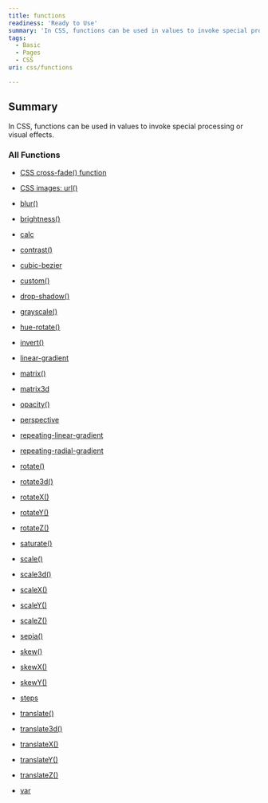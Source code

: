 ```yaml
---
title: functions
readiness: 'Ready to Use'
summary: 'In CSS, functions can be used in values to invoke special processing or visual effects.'
tags:
  - Basic
  - Pages
  - CSS
uri: css/functions

---
```

## <span>Summary</span>

In CSS, functions can be used in values to invoke special processing or visual effects.

### <span>All Functions</span>

-   [CSS cross-fade() function](/css/functions/cross-fade)
-   [CSS images: url()](/css/functions/url())
-   [blur()](/css/functions/blur)
-   [brightness()](/css/functions/brightness)
-   [calc](/css/functions/calc)
-   [contrast()](/css/functions/contrast)
-   [cubic-bezier](/css/functions/cubic-bezier)
-   [custom()](/css/functions/custom)
-   [drop-shadow()](/css/functions/drop-shadow)
-   [grayscale()](/css/functions/grayscale)
-   [hue-rotate()](/css/functions/hue-rotate)
-   [invert()](/css/functions/invert)
-   [linear-gradient](/css/functions/linear-gradient)
-   [matrix()](/css/functions/matrix())
-   [matrix3d](/css/functions/matrix3d)
-   [opacity()](/css/functions/opacity)
-   [perspective](/css/functions/perspective)
-   [repeating-linear-gradient](/css/functions/repeating-linear-gradient)
-   [repeating-radial-gradient](/css/functions/repeating-radial-gradient)
-   [rotate()](/css/functions/rotate())
-   [rotate3d()](/css/functions/rotate3d())

-   [rotateX()](/css/functions/rotateX())
-   [rotateY()](/css/functions/rotateY())
-   [rotateZ()](/css/functions/rotateZ())
-   [saturate()](/css/functions/saturate)
-   [scale()](/css/functions/scale())
-   [scale3d()](/css/functions/scale3d())
-   [scaleX()](/css/functions/scaleX())
-   [scaleY()](/css/functions/scaleY())
-   [scaleZ()](/css/functions/scaleZ())
-   [sepia()](/css/functions/sepia)
-   [skew()](/css/functions/skew())
-   [skewX()](/css/functions/skewX())
-   [skewY()](/css/functions/skewY())
-   [steps](/css/functions/steps)
-   [translate()](/css/functions/translate())
-   [translate3d()](/css/functions/translate3d())
-   [translateX()](/css/functions/translateX())
-   [translateY()](/css/functions/translateY())
-   [translateZ()](/css/functions/translateZ())
-   [var](/css/functions/var)


